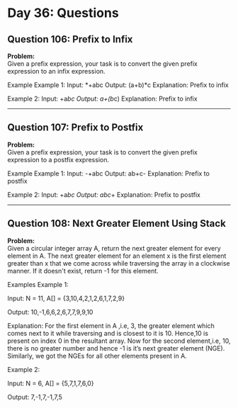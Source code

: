 # Day 36: Questions

## Question 106: Prefix to Infix

**Problem:**  
Given a prefix expression, your task is to convert the given prefix expression to an infix expression.

Example
Example 1:
Input: *+abc
Output: (a+b)*c
Explanation: Prefix to infix

Example 2:
Input: +a*bc
Output: a+(b*c)
Explanation: Prefix to infix

---

## Question 107: Prefix to Postfix

**Problem:**  
Given a prefix expression, your task is to convert the given prefix expression to a postfix expression.

Example
Example 1:
Input: -+abc
Output: ab+c-
Explanation: Prefix to postfix

Example 2:
Input: +a*bc
Output: abc*+
Explanation: Prefix to postfix

---

## Question 108: Next Greater Element Using Stack

**Problem:**  
Given a circular integer array A, return the next greater element for every element in A. The next greater element for an element x is the first element greater than x that we come across while traversing the array in a clockwise manner. If it doesn't exist, return -1 for this element.

Examples
Example 1:

Input: N = 11, A[] = {3,10,4,2,1,2,6,1,7,2,9}

Output: 10,-1,6,6,2,6,7,7,9,9,10

Explanation: For the first element in A ,i.e, 3, the greater element which comes next to it while traversing and is closest to it is 10. Hence,10 is present on index 0 in the resultant array. Now for the second element,i.e, 10, there is no greater number and hence -1 is it’s next greater element (NGE). Similarly, we got the NGEs for all other elements present in A.

Example 2:

Input: N = 6, A[] = {5,7,1,7,6,0}

Output: 7,-1,7,-1,7,5
